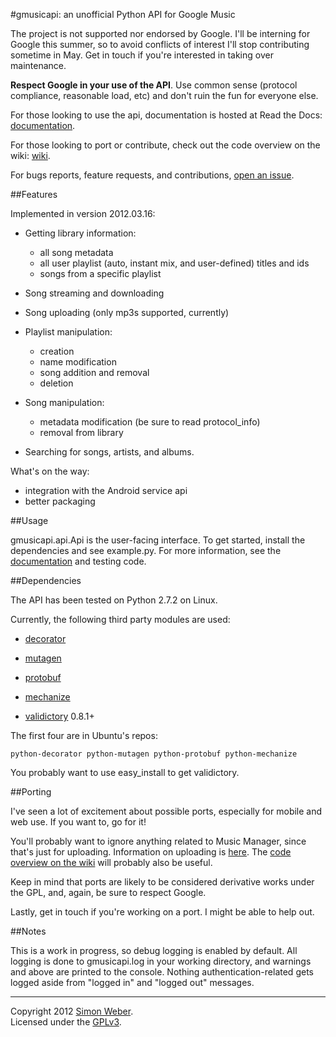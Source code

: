 #gmusicapi: an unofficial Python API for Google Music

The project is not supported nor endorsed by Google. I'll be interning for Google this summer, so to avoid conflicts of interest I'll stop contributing sometime in May. Get in touch if you're interested in taking over maintenance.

**Respect Google in your use of the API**. Use common sense (protocol compliance, reasonable load, etc) and don't ruin the fun for everyone else.

For those looking to use the api, documentation is hosted at Read the Docs: [documentation](http://readthedocs.org/docs/unofficial-google-music-api/en/latest).

For those looking to port or contribute, check out the code overview on the wiki: [wiki](https://github.com/simon-weber/Unofficial-Google-Music-API/wiki/Codebase-Overview).

For bugs reports, feature requests, and contributions, [open an issue](https://github.com/simon-weber/Unofficial-Google-Music-API/issues/new).

##Features

Implemented in version 2012.03.16:

* Getting library information:
    * all song metadata
    * all user playlist (auto, instant mix, and user-defined) titles and ids
    * songs from a specific playlist

* Song streaming and downloading

* Song uploading (only mp3s supported, currently)

* Playlist manipulation:
    * creation
    * name modification
    * song addition and removal
    * deletion

* Song manipulation:
    * metadata modification (be sure to read protocol_info)
    * removal from library

* Searching for songs, artists, and albums.

What's on the way:

* integration with the Android service api
* better packaging

##Usage

gmusicapi.api.Api is the user-facing interface.
To get started, install the dependencies and see example.py. For more information, see the [documentation](http://readthedocs.org/docs/unofficial-google-music-api/en/latest) and testing code.

##Dependencies

The API has been tested on Python 2.7.2 on Linux.

Currently, the following third party modules are used:

* [decorator](http://pypi.python.org/pypi/decorator)

* [mutagen](http://code.google.com/p/mutagen)

* [protobuf](http://code.google.com/p/protobuf)

* [mechanize](http://wwwsearch.sourceforge.net/mechanize/)

* [validictory](http://pypi.python.org/pypi/validictory) 0.8.1+

The first four are in Ubuntu's repos:
    
    python-decorator python-mutagen python-protobuf python-mechanize

You probably want to use easy_install to get validictory.


##Porting

I've seen a lot of excitement about possible ports, especially for mobile and web use. If you want to, go for it! 

You'll probably want to ignore anything related to Music Manager, since that's just for uploading. Information on uploading is [here](https://github.com/simon-weber/google-music-protocol). The [code overview on the wiki](https://github.com/simon-weber/Unofficial-Google-Music-API/wiki/Codebase-Overview) will probably also be useful.

Keep in mind that ports are likely to be considered derivative works under the GPL, and, again, be sure to respect Google.

Lastly, get in touch if you're working on a port. I might be able to help out.

##Notes

This is a work in progress, so debug logging is enabled by default.
All logging is done to gmusicapi.log in your working directory, and warnings and above are printed to the console.
Nothing authentication-related gets logged aside from "logged in" and "logged out" messages.


- - -
  

Copyright 2012 [Simon Weber](https://plus.google.com/103350848301234480355).  
Licensed under the [GPLv3](http://www.gnu.org/licenses/gpl.txt).
